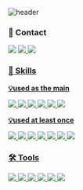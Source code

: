 ![header](https://capsule-render.vercel.app/api?type=venom&color=auto&theme=buefy&text=Welcome%20to%20Sohyeon's%20GitHub!&fontSize=35&fontAlignY=45&desc=👋%20Hi%20there!%20I’m%20developer%20who%20tries%20to%20create%20better%20services%20for%20people&descAlignY=55&fontColor=FCB8B8)


### 💌 Contact

<img src="https://img.shields.io/badge/Notion-D3D3D3.svg?style=for-the-badge&logo=notion&logoColor=000000" />
<a href="https://www.instagram.com/_hxx_sh?igsh=MTBhdDl3ZjJyamsyMQ=="><img src="https://img.shields.io/badge/Instagram-FFB5C0.svg?style=for-the-badge&logo=instagram&logoColor=FF0069" />
<img src="https://img.shields.io/badge/Mail_Address-EA4335.svg?style=for-the-badge&logo=gmail&logoColor=FFFFFF" />



### 🌟 Skills

**💡used as the main**

<img src="https://img.shields.io/badge/Python-3776AB.svg?style=for-the-badge&logo=python&logoColor=FFFFFF" />
<img src="https://img.shields.io/badge/C++-00599C.svg?style=for-the-badge&logo=cplusplus&logoColor=FFFFFF" />
<img src="https://img.shields.io/badge/Java-5D87BF.svg?style=for-the-badge&logo=openjdk&logoColor=FFFFFF" />
<img src="https://img.shields.io/badge/Spring-6DB33F.svg?style=for-the-badge&logo=spring&logoColor=FFFFFF" />
<img src="https://img.shields.io/badge/Amazon_AWS-232F3E.svg?style=for-the-badge&logo=amazonwebservices&logoColor=FF9900" />
<img src="https://img.shields.io/badge/MySQL-4479A1.svg?style=for-the-badge&logo=gmail&logoColor=FFFFFF" />


**💡used at least once**

<img src="https://img.shields.io/badge/C-A8B9CC.svg?style=for-the-badge&logo=c&logoColor=FFFFFF" />
<img src="https://img.shields.io/badge/Go_Lang-00ADD8.svg?style=for-the-badge&logo=go&logoColor=FFFFFF" />
<img src="https://img.shields.io/badge/Node.js-5FA04E.svg?style=for-the-badge&logo=nodedotjs&logoColor=FFFFFF" />
<img src="https://img.shields.io/badge/HTML-E34F26.svg?style=for-the-badge&logo=html5&logoColor=FFFFFF" />
<img src="https://img.shields.io/badge/CSS-1572B6.svg?style=for-the-badge&logo=css3&logoColor=FFFFFF" />
<img src="https://img.shields.io/badge/Docker-2496ED.svg?style=for-the-badge&logo=docker&logoColor=FFFFFF" />
<img src="https://img.shields.io/badge/json%20web%20tokens-323330?style=for-the-badge&logo=json-web-tokens&logoColor=pink" />



### 🛠️ Tools

<img src="https://img.shields.io/badge/InteliJIDEA-D3D3D3.svg?style=for-the-badge&logo=intellijidea&logoColor=000000" />
<img src="https://img.shields.io/badge/DataGrip-D3D3D3.svg?style=for-the-badge&logo=datagrip&logoColor=000000" />
<img src="https://img.shields.io/badge/VSCode-0078D7.svg?style=for-the-badge&logo=docker&logoColor=FFFFFF" />
<img src="https://img.shields.io/badge/Microsoft_Excel-217346?style=for-the-badge&logo=microsoft-excel&logoColor=white" />
<img src="https://img.shields.io/badge/Microsoft_PowerPoint-B7472A?style=for-the-badge&logo=microsoft-powerpoint&logoColor=white" />
<img src="https://img.shields.io/badge/Microsoft_Word-2B579A?style=for-the-badge&logo=microsoft-word&logoColor=white" />


